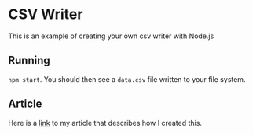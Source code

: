 # CSV Writer

This is an example of creating your own csv writer with Node.js

## Running

`npm start`. You should then see a `data.csv` file written to your file system.

## Article

Here is a [link](https://danielzuzevich.com/post/create-a-csv-writer-with-node-js) to my article that describes how I created this.
